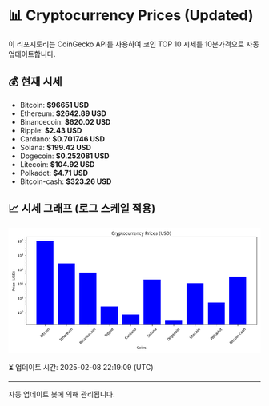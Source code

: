 
# 📊 Cryptocurrency Prices (Updated)

이 리포지토리는 CoinGecko API를 사용하여 코인 TOP 10 시세를 10분가격으로 자동 업데이트합니다.

## 💰 현재 시세
- Bitcoin: **$96651 USD**
- Ethereum: **$2642.89 USD**
- Binancecoin: **$620.02 USD**
- Ripple: **$2.43 USD**
- Cardano: **$0.701746 USD**
- Solana: **$199.42 USD**
- Dogecoin: **$0.252081 USD**
- Litecoin: **$104.92 USD**
- Polkadot: **$4.71 USD**
- Bitcoin-cash: **$323.26 USD**

## 📈 시세 그래프 (로그 스케일 적용)
![Crypto Prices](crypto_prices.png)

⏳ 업데이트 시간: 2025-02-08 22:19:09 (UTC)

---
자동 업데이트 봇에 의해 관리됩니다.
